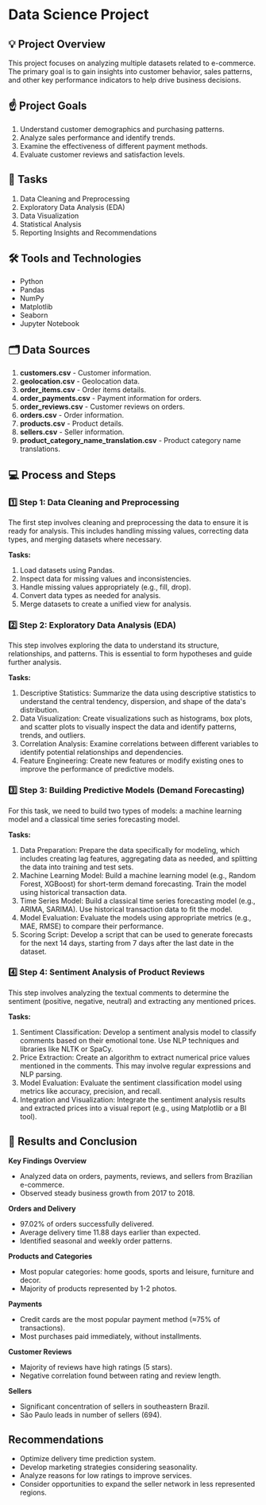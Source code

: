 # Data Science Project

## 💡 Project Overview

This project focuses on analyzing multiple datasets related to e-commerce. The primary goal is to gain insights into customer behavior, sales patterns, and other key performance indicators to help drive business decisions.

## ☝️ Project Goals

1. Understand customer demographics and purchasing patterns.
2. Analyze sales performance and identify trends.
3. Examine the effectiveness of different payment methods.
4. Evaluate customer reviews and satisfaction levels.

## 💼 Tasks

1. Data Cleaning and Preprocessing
2. Exploratory Data Analysis (EDA)
3. Data Visualization
4. Statistical Analysis
5. Reporting Insights and Recommendations

## 🛠️ Tools and Technologies

- Python
- Pandas
- NumPy
- Matplotlib
- Seaborn
- Jupyter Notebook

## 🗂️ Data Sources

1. **customers.csv** - Customer information.
2. **geolocation.csv** - Geolocation data.
3. **order_items.csv** - Order items details.
4. **order_payments.csv** - Payment information for orders.
5. **order_reviews.csv** - Customer reviews on orders.
6. **orders.csv** - Order information.
7. **products.csv** - Product details.
8. **sellers.csv** - Seller information.
9. **product_category_name_translation.csv** - Product category name translations.

## 💻 Process and Steps

### 1️⃣ Step 1: Data Cleaning and Preprocessing
The first step involves cleaning and preprocessing the data to ensure it is ready for analysis. This includes handling missing values, correcting data types, and merging datasets where necessary.

**Tasks:**
1. Load datasets using Pandas.
2. Inspect data for missing values and inconsistencies.
3. Handle missing values appropriately (e.g., fill, drop).
4. Convert data types as needed for analysis.
5. Merge datasets to create a unified view for analysis.

### 2️⃣ Step 2: Exploratory Data Analysis (EDA)
This step involves exploring the data to understand its structure, relationships, and patterns. This is essential to form hypotheses and guide further analysis.

**Tasks:**
1. Descriptive Statistics: Summarize the data using descriptive statistics to understand the central tendency, dispersion, and shape of the data's distribution.
2. Data Visualization: Create visualizations such as histograms, box plots, and scatter plots to visually inspect the data and identify patterns, trends, and outliers.
3. Correlation Analysis: Examine correlations between different variables to identify potential relationships and dependencies.
4. Feature Engineering: Create new features or modify existing ones to improve the performance of predictive models.

### 3️⃣ Step 3: Building Predictive Models (Demand Forecasting)
For this task, we need to build two types of models: a machine learning model and a classical time series forecasting model.

**Tasks:**
1. Data Preparation: Prepare the data specifically for modeling, which includes creating lag features, aggregating data as needed, and splitting the data into training and test sets.
2. Machine Learning Model: Build a machine learning model (e.g., Random Forest, XGBoost) for short-term demand forecasting. Train the model using historical transaction data.
3. Time Series Model: Build a classical time series forecasting model (e.g., ARIMA, SARIMA). Use historical transaction data to fit the model.
4. Model Evaluation: Evaluate the models using appropriate metrics (e.g., MAE, RMSE) to compare their performance.
5. Scoring Script: Develop a script that can be used to generate forecasts for the next 14 days, starting from 7 days after the last date in the dataset.

### 4️⃣ Step 4: Sentiment Analysis of Product Reviews
This step involves analyzing the textual comments to determine the sentiment (positive, negative, neutral) and extracting any mentioned prices.

**Tasks:**
1. Sentiment Classification: Develop a sentiment analysis model to classify comments based on their emotional tone. Use NLP techniques and libraries like NLTK or SpaCy.
2. Price Extraction: Create an algorithm to extract numerical price values mentioned in the comments. This may involve regular expressions and NLP parsing.
3. Model Evaluation: Evaluate the sentiment classification model using metrics like accuracy, precision, and recall.
4. Integration and Visualization: Integrate the sentiment analysis results and extracted prices into a visual report (e.g., using Matplotlib or a BI tool).

## 🌿 Results and Conclusion
**Key Findings**
**Overview**
- Analyzed data on orders, payments, reviews, and sellers from Brazilian e-commerce.
- Observed steady business growth from 2017 to 2018.

**Orders and Delivery**
- 97.02% of orders successfully delivered.
- Average delivery time 11.88 days earlier than expected.
- Identified seasonal and weekly order patterns.

**Products and Categories**
- Most popular categories: home goods, sports and leisure, furniture and decor.
- Majority of products represented by 1-2 photos.

**Payments**
- Credit cards are the most popular payment method (≈75% of transactions).
- Most purchases paid immediately, without installments.

**Customer Reviews**
- Majority of reviews have high ratings (5 stars).
- Negative correlation found between rating and review length.

**Sellers**
- Significant concentration of sellers in southeastern Brazil.
- São Paulo leads in number of sellers (694).

## Recommendations
- Optimize delivery time prediction system.
- Develop marketing strategies considering seasonality.
- Analyze reasons for low ratings to improve services.
- Consider opportunities to expand the seller network in less represented regions.
